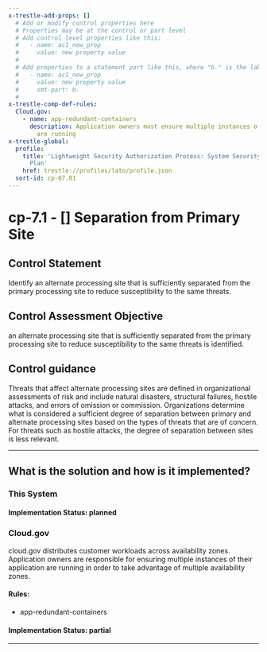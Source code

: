 ```yaml
---
x-trestle-add-props: []
  # Add or modify control properties here
  # Properties may be at the control or part level
  # Add control level properties like this:
  #   - name: ac1_new_prop
  #     value: new property value
  #
  # Add properties to a statement part like this, where "b." is the label of the target statement part
  #   - name: ac1_new_prop
  #     value: new property value
  #     smt-part: b.
  #
x-trestle-comp-def-rules:
  Cloud.gov:
    - name: app-redundant-containers
      description: Application owners must ensure multiple instances of application
        are running
x-trestle-global:
  profile:
    title: 'Lightweight Security Authorization Process: System Security and Privacy
      Plan'
    href: trestle://profiles/lato/profile.json
  sort-id: cp-07.01
---
```


# cp-7.1 - \[\] Separation from Primary Site

## Control Statement

Identify an alternate processing site that is sufficiently separated from the primary processing site to reduce susceptibility to the same threats.

## Control Assessment Objective

an alternate processing site that is sufficiently separated from the primary processing site to reduce susceptibility to the same threats is identified.

## Control guidance

Threats that affect alternate processing sites are defined in organizational assessments of risk and include natural disasters, structural failures, hostile attacks, and errors of omission or commission. Organizations determine what is considered a sufficient degree of separation between primary and alternate processing sites based on the types of threats that are of concern. For threats such as hostile attacks, the degree of separation between sites is less relevant.

______________________________________________________________________

## What is the solution and how is it implemented?

<!-- For implementation status enter one of: implemented, partial, planned, alternative, not-applicable -->

<!-- Note that the list of rules under ### Rules: is read-only and changes will not be captured after assembly to JSON -->

### This System

<!-- Add implementation prose for the main This System component for control: cp-7.1 -->

#### Implementation Status: planned

### Cloud.gov

cloud.gov distributes customer workloads across availability zones. Application owners are responsible for ensuring multiple instances of their application are running in order to take advantage of multiple availability zones.

#### Rules:

  - app-redundant-containers

#### Implementation Status: partial

______________________________________________________________________

